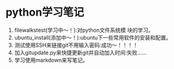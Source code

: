 python学习笔记
=======
1. filewalkstest(学习中～！):对python文件系统模	块的学习。
2. ubuntu_install(添加中～！):ubuntu下一些常用软件的安装和配置。
3. 测试使用SSH来链接git不用输入密码:成功～！！！！
4. 加入gitupdate.py来快捷更新git并自动加入时间:失败……
5. 学习使用markdown来写笔记。